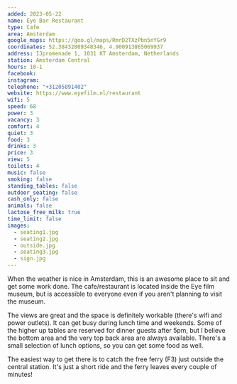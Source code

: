 ```yaml
---
added: 2023-05-22
name: Eye Bar Restaurant
type: Cafe
area: Amsterdam
google_maps: https://goo.gl/maps/RmrD2TXzPbn5nYGr9
coordinates: 52.38432809348346, 4.900913865069937
address: IJpromenade 1, 1031 KT Amsterdam, Netherlands
station: Amsterdam Central
hours: 10-1
facebook: 
instagram: 
telephone: "+31205891402"
website: https://www.eyefilm.nl/restaurant
wifi: 5
speed: 68
power: 3
vacancy: 3
comfort: 4
quiet: 3
food: 3
drinks: 3
price: 3
view: 5
toilets: 4
music: false
smoking: false
standing_tables: false
outdoor_seating: false
cash_only: false
animals: false
lactose_free_milk: true
time_limit: false
images:
  - seating1.jpg
  - seating2.jpg
  - outside.jpg
  - seating3.jpg
  - sign.jpg
---
```


When the weather is nice in Amsterdam, this is an awesome place to sit and get some work done. The cafe/restaurant is located inside the Eye film museum, but is accessible to everyone even if you aren't planning to visit the museum.

The views are great and the space is definitely workable (there's wifi and power outlets). It can get busy during lunch time and weekends. Some of the higher up tables are reserved for dinner guests after 5pm, but I believe the bottom area and the very top back area are always available. There's a small selection of lunch options, so you can get some food as well.

The easiest way to get there is to catch the free ferry (F3) just outside the central station. It's just a short ride and the ferry leaves every couple of minutes!